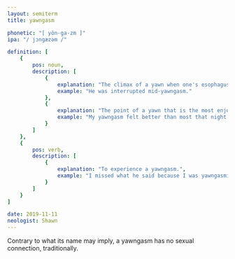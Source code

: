 ```yaml
---
layout: semiterm
title: yawngasm

phonetic: "[ yôn-ga-zm ]"
ipa: "/ jɔngæzəm /"

definition: [
	{
		pos: noun,
		description: [
			{
				explanation: "The climax of a yawn when one's esophagus opens wider and more air is breathed in.",
				example: "He was interrupted mid-yawngasm."
			},
			{
				explanation: "The point of a yawn that is the most enjoyable/pleasurable.",
				example: "My yawngasm felt better than most that night."
			}
		]
	},
	{
		pos: verb,
		description: [
			{
				explanation: "To experience a yawngasm.",
				example: "I missed what he said because I was yawngasming."
			}
		]
	}
]

date: 2019-11-11
neologist: Shawn
---
```


<p class="info-text">Contrary to what its name may imply, a yawngasm has no sexual connection, traditionally.</p>